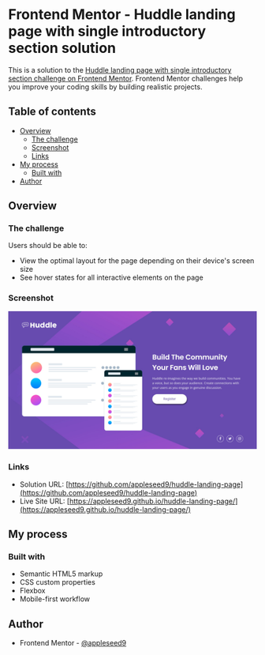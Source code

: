# Frontend Mentor - Huddle landing page with single introductory section solution

This is a solution to the [Huddle landing page with single introductory section challenge on Frontend Mentor](https://www.frontendmentor.io/challenges/huddle-landing-page-with-a-single-introductory-section-B_2Wvxgi0). Frontend Mentor challenges help you improve your coding skills by building realistic projects. 

## Table of contents

- [Overview](#overview)
  - [The challenge](#the-challenge)
  - [Screenshot](#screenshot)
  - [Links](#links)
- [My process](#my-process)
  - [Built with](#built-with)
- [Author](#author)

## Overview

### The challenge

Users should be able to:

- View the optimal layout for the page depending on their device's screen size
- See hover states for all interactive elements on the page

### Screenshot

![](./screenshot.jpg)

### Links

- Solution URL: [https://github.com/appleseed9/huddle-landing-page](https://github.com/appleseed9/huddle-landing-page)
- Live Site URL: [https://appleseed9.github.io/huddle-landing-page/](https://appleseed9.github.io/huddle-landing-page/)

## My process

### Built with

- Semantic HTML5 markup
- CSS custom properties
- Flexbox
- Mobile-first workflow

## Author

- Frontend Mentor - [@appleseed9](https://www.frontendmentor.io/profile/appleseed9)